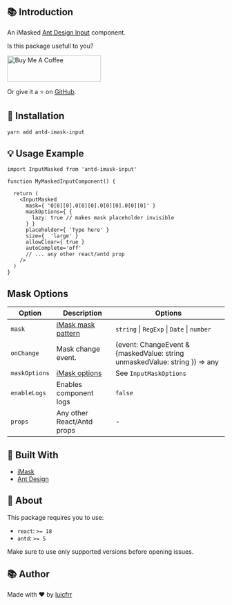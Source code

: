 ## 📚 Introduction

An iMasked [Ant Design Input](https://ant.design/components/input) component.

Is this package usefull to you?

<a href="https://www.buymeacoffee.com/luicfrr" target="_blank"><img src="https://cdn.buymeacoffee.com/buttons/v2/default-yellow.png" alt="Buy Me A Coffee" style="height: 60px !important;width: 217px !important;" ></a>

Or give it a ⭐ on [GitHub](https://github.com/luicfrr/antd-imask-input).

## 🧰 Installation

```bash
yarn add antd-imask-input
```

## 💡 Usage Example
```tsx
import InputMasked from 'antd-imask-input'

function MyMaskedInputComponent() {

  return (
    <InputMasked
      mask={ '0[0][0].0[0][0].0[0][0].0[0][0]' }
      maskOptions={ {
        lazy: true // makes mask placeholder invisible
      } }
      placeholder={ 'Type here' }
      size={  'large' }
      allowClear={ true }
      autoComplete='off'
      // ... any other react/antd prop
    />
  )
}
```

## Mask Options
| Option  | Description | Options |
| ------------- | ------------- | ------------- |
| `mask` | [iMask mask pattern](https://imask.js.org/guide.html) | `string` \| `RegExp` \| `Date` \| `number` |
| `onChange` | Mask change event. | (event: ChangeEvent<HTMLInputElement> & {maskedValue: string unmaskedValue: string }) => any |
| `maskOptions` | [iMask options](https://imask.js.org/guide.html)  | See `InputMaskOptions` |
| `enableLogs` | Enables component logs | `false` |
| `props` | Any other React/Antd props | - |

## 👷 Built With

- [iMask](https://imask.js.org/)
- [Ant Design](https://ant.design/)

## 🔎 About

This package requires you to use:
- `react`: `>= 18`
- `antd`: `>= 5`

Make sure to use only supported versions before opening issues.

## 📚 Author

Made with ❤️ by [luicfrr](https://github.com/luicfrr)
